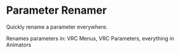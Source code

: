 # Parameter Renamer

Quickly rename a parameter everywhere.

Renames parameters in: VRC Menus, VRC Parameters, everything in Animators